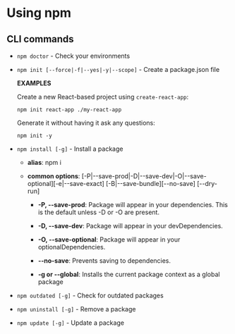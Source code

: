 # Using npm

## CLI commands

- `npm doctor` - Check your environments
- `npm init [--force|-f|--yes|-y|--scope]` - Create a package.json file

  **EXAMPLES**

  Create a new React-based project using `create-react-app`:

  ```
  npm init react-app ./my-react-app
  ```

  Generate it without having it ask any questions:

  ```
  npm init -y
  ```

- `npm install [-g]` - Install a package

  - **alias**: npm i
  - **common options**: [-P|--save-prod|-D|--save-dev|-O|--save-optional][-e|--save-exact] [-B|--save-bundle][--no-save] [--dry-run]

    - **-P, --save-prod**: Package will appear in your dependencies. This is the default unless -D or -O are present.

    - **-D, --save-dev**: Package will appear in your devDependencies.

    - **-O, --save-optional**: Package will appear in your optionalDependencies.

    - **--no-save**: Prevents saving to dependencies.
    - **-g or --global**: Installs the current package context as a global package

- `npm outdated [-g]` - Check for outdated packages
- `npm uninstall [-g]` - Remove a package
- `npm update [-g]` - Update a package
